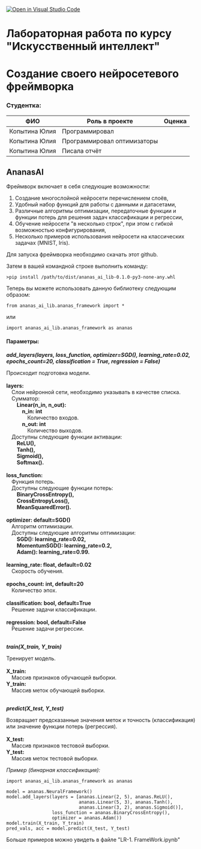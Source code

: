 [![Open in Visual Studio Code](https://classroom.github.com/assets/open-in-vscode-c66648af7eb3fe8bc4f294546bfd86ef473780cde1dea487d3c4ff354943c9ae.svg)](https://classroom.github.com/online_ide?assignment_repo_id=10439323&assignment_repo_type=AssignmentRepo)
# Лабораторная работа по курсу "Искусственный интеллект"
# Создание своего нейросетевого фреймворка

### Студентка: 

| ФИО       | Роль в проекте                     | Оценка       |
|-----------|------------------------------------|--------------|
| Копытина Юлия | Программировал |       |
| Копытина Юлия | Программировал оптимизаторы |      |
| Копытина Юлия | Писала отчёт |          |

## AnanasAI

Фреймворк включает в себя следующие возможности:

1. Создание многослойной нейросети перечислением слоёв,
2. Удобный набор функций для работы с данными и датасетами,
3. Различные алгоритмы оптимизации, передаточные функции и функции потерь для решения задач классификации и регрессии,
4. Обучение нейросети "в несколько строк", при этом с гибкой возможностью конфигурирования,
5. Несколько примеров использования нейросети на классических задачах (MNIST, Iris).

Для запуска фреймворка необходимо скачать этот github.

Затем в вашей командной строке выполнить команду:

```
>pip install /path/to/dist/ananas_ai_lib-0.1.0-py3-none-any.whl
```

Теперь вы можете использовать данную библиотеку следующим образом:

```
from ananas_ai_lib.ananas_framework import *
```

или

```
import ananas_ai_lib.ananas_framework as ananas
```

#### Параметры:

***add_layers(layers, loss_function, optimizer=SGD(), learning_rate=0.02, 
           epochs_count=20, classification = True, regression = False)***
           
Происходит подготовка модели.
<br/><br/>**layers:**
    <br/>&emsp;Слои нейронной сети, необходимо указывать в качестве списка. 
    <br/>&emsp;Сумматор:
        <br/>&emsp;&emsp;**Linear(n_in, n_out):**
            <br/>&emsp;&emsp;&emsp;**n_in: int**
                <br/>&emsp;&emsp;&emsp;&emsp;Количество входов.
            <br/>&emsp;&emsp;&emsp;**n_out: int**
                <br/>&emsp;&emsp;&emsp;&emsp;Количество выходов.
    <br/>&emsp;Доступны следующие функции активации:
        <br/>&emsp;&emsp;**ReLU(),
        <br/>&emsp;&emsp;Tanh(),
        <br/>&emsp;&emsp;Sigmoid(),
        <br/>&emsp;&emsp;Softmax().**       
<br/>**loss_function:**
    <br/>&emsp;Функция потерь.
    <br/>&emsp;Доступны следующие функции потерь:
        <br/>&emsp;&emsp;**BinaryCrossEntropy(),
        <br/>&emsp;&emsp;CrossEntropyLoss(),
        <br/>&emsp;&emsp;MeanSquaredError().**
<br/><br/>**optimizer: default=SGD()**
    <br/>&emsp;Алгоритм оптимизации.
    <br/>&emsp;Доступны следующие алгоритмы оптимизации:
        <br/>&emsp;&emsp;**SGD(): learning_rate=0.02,
        <br/>&emsp;&emsp;MomentumSGD(): learning_rate=0.2,
        <br/>&emsp;&emsp;Adam(): learning_rate=0.99.**
<br/><br/>**learning_rate: float, default=0.02**
    <br/>&emsp;Скорость обучения.  
<br/>**epochs_count: int, default=20**
    <br/>&emsp;Количество эпох.   
<br/>**classification: bool, default=True**
    <br/>&emsp;Решение задачи классификации.    
<br/>**regression: bool, default=False**
    <br/>&emsp;Решение задачи регрессии.

<br/>***train(X_train, Y_train)***

Тренирует модель.
<br/><br/>**X_train:**
    <br/>&emsp;Массив признаков обучающей выборки.
<br/>**Y_train:**
    <br/>&emsp;Массив меток обучающей выборки.

<br/>***predict(X_test, Y_test)***

Возвращает предсказанные значения меток и точность (классификация) или значение функции потерь (регрессия).
<br/><br/>**X_test:**
    <br/>&emsp;Массив признаков тестовой выборки.
<br/>**Y_test:**
    <br/>&emsp;Массив меток тестовой выборки.


*Пример (бинарная классификация):*

```
import ananas_ai_lib.ananas_framework as ananas

model = ananas.NeuralFramework()
model.add_layers(layers = [ananas.Linear(2, 5), ananas.ReLU(), 
                           ananas.Linear(5, 3), ananas.Tanh(), 
                           ananas.Linear(3, 2), ananas.Sigmoid()],
                 loss_function = ananas.BinaryCrossEntropy(), 
                 optimizer = ananas.Adam())
model.train(X_train, Y_train)
pred_vals, acc = model.predict(X_test, Y_test)
```

Больше примеров можно увидеть в файле "LR-1. FrameWork.ipynb"
